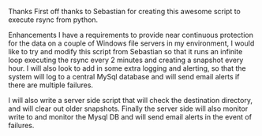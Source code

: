 Thanks
First off thanks to Sebastian for creating this awesome script to execute rsync from python.

Enhancements
I have a requirements to provide near continuous protection for the data on a couple of Windows file servers in my environment,
I would like to try and modify this script from Sebastian so that it runs an infinite loop executing the rsync every 2 minutes and creating a snapshot every hour. I will also look to add in some extra logging and alerting, so that the system will log to a central MySql database and will send email alerts if there are multiple failures.

I will also write a server side script that will check the destination directory, and will clear out older snapshots. Finally the server side will also monitor write to and monitor the Mysql DB  and will send email alerts in the event of failures. 
